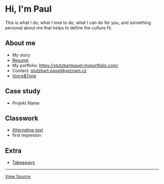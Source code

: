 # Hi, I'm Paul

This is what I do, what I love to do, what I can do for you, and something personal about me that helps to define the culture fit.

## About me

- My story
- [Resumé](04-experience)
- My portfolio: https://stutzbartpavel.myportfolio.com/
- Contact: stutzbart.pavel@seznam.cz
- [Voice&Tone](05-voice-&-tone)

## Case study

- Projekt Name

## Classwork

- [Alternative text](01-alternative-text/)
- first impresion

## Extra
- [Takeaways](takeaways)

---

[View Source](https://pavelstutzbart.github.io/english-for-designers/)
